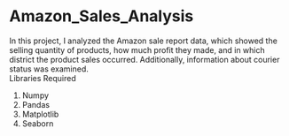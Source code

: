 # Amazon_Sales_Analysis
In this project, I analyzed the Amazon sale report data, which showed the selling quantity of products, how much profit they made, and in which district the product sales occurred. Additionally, information about courier status was examined.
<br>
Libraries Required
1. Numpy
2. Pandas
3. Matplotlib
4. Seaborn
